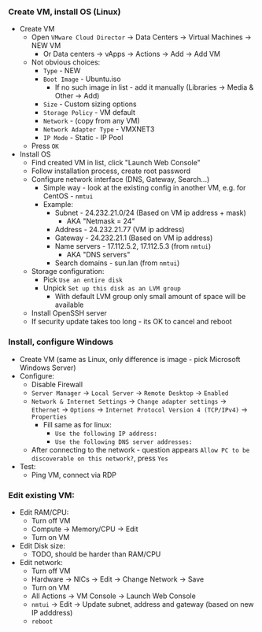 ### Create VM, install OS (Linux)
* Create VM
    * Open `VMware Cloud Director` -> Data Centers -> Virtual Machines -> NEW VM
        * Or Data centers -> vApps -> Actions -> Add -> Add VM
    * Not obvious choices:
        * `Type` - NEW
        * `Boot Image` - Ubuntu.iso
            * If no such image in list - add it manually (Libraries -> Media & Other -> Add)
        * `Size` - Custom sizing options
        * `Storage Policy` - VM default
        * `Network` - (copy from any VM)
        * `Network Adapter Type` - VMXNET3
        * `IP Mode` - Static - IP Pool
    * Press `OK`
* Install OS
    * Find created VM in list, click "Launch Web Console"
    * Follow installation process, create root password
    * Configure network interface (DNS, Gateway, Search...)
        * Simple way - look at the existing config in another VM, e.g. for CentOS - `nmtui`
        * Example:
            * Subnet - 24.232.21.0/24 (Based on VM ip address + mask)
                * AKA "Netmask = 24"
            * Address - 24.232.21.77 (VM ip address)
            * Gateway - 24.232.21.1 (Based on VM ip address)
            * Name servers - 17.112.5.2, 17.112.5.3 (from `nmtui`)
                * AKA "DNS servers"
            * Search domains - sun.lan (from `nmtui`)
    * Storage configuration:
        * Pick `Use an entire disk`
        * Unpick `Set up this disk as an LVM group`
            * With default LVM group only small amount of space will be available 
    * Install OpenSSH server
    * If security update takes too long - its OK to cancel and reboot

### Install, configure Windows
* Create VM (same as Linux, only difference is image - pick Microsoft Windows Server)
* Configure:
    * Disable Firewall
    * `Server Manager` -> `Local Server` -> `Remote Desktop` -> `Enabled`
    * `Network & Internet Settings` -> `Change adapter settings` -> `Ethernet` -> `Options` -> `Internet Protocol Version 4 (TCP/IPv4)` -> `Properties`
        * Fill same as for linux:
            * `Use the following IP address:`
            * `Use the following DNS server addresses:`
    * After connecting to the network - question appears `Allow PC to be discoverable on this network?`, press `Yes`
* Test:
    * Ping VM, connect via RDP

### Edit existing VM:
* Edit RAM/CPU:
    * Turn off VM 
    * Compute -> Memory/CPU -> Edit
    * Turn on VM
* Edit Disk size:
    * TODO, should be harder than RAM/CPU
* Edit network:
    * Turn off VM
    * Hardware -> NICs -> Edit -> Change Network -> Save
    * Turn on VM
    * All Actions -> VM Console -> Launch Web Console
    * `nmtui` -> Edit -> Update subnet, address and gateway (based on new IP adddress)
    * `reboot`
